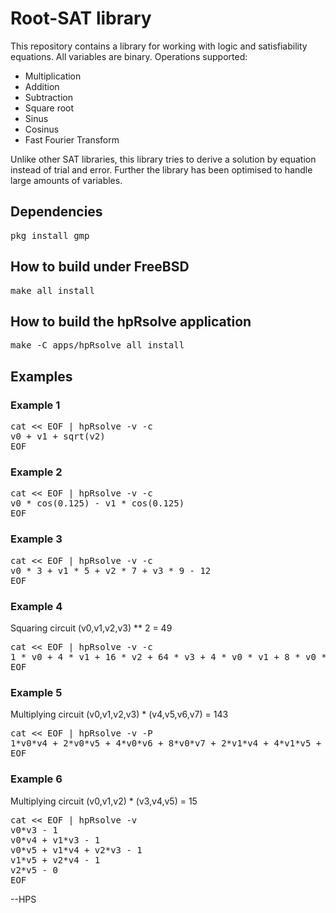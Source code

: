 # Root-SAT library

This repository contains a library for working with logic and
satisfiability equations. All variables are binary. Operations
supported:

- Multiplication
- Addition
- Subtraction
- Square root
- Sinus
- Cosinus
- Fast Fourier Transform

Unlike other SAT libraries, this library tries to derive a solution
by equation instead of trial and error. Further the library has been
optimised to handle large amounts of variables.

## Dependencies
<pre>
pkg install gmp
</pre>

## How to build under FreeBSD
<pre>
make all install
</pre>

## How to build the hpRsolve application
<pre>
make -C apps/hpRsolve all install
</pre>

## Examples

### Example 1
<pre>
cat << EOF | hpRsolve -v -c
v0 + v1 + sqrt(v2)
EOF
</pre>

### Example 2
<pre>
cat << EOF | hpRsolve -v -c
v0 * cos(0.125) - v1 * cos(0.125)
EOF
</pre>

### Example 3
<pre>
cat << EOF | hpRsolve -v -c
v0 * 3 + v1 * 5 + v2 * 7 + v3 * 9 - 12
EOF
</pre>

### Example 4
Squaring circuit (v0,v1,v2,v3) ** 2 = 49
<pre>
cat << EOF | hpRsolve -v -c
1 * v0 + 4 * v1 + 16 * v2 + 64 * v3 + 4 * v0 * v1 + 8 * v0 * v2 + 16 * v0 * v3 + 16 * v1 * v2 + 32 * v1 * v3 + 64 * v2 * v3 - 49
EOF
</pre>

### Example 5
Multiplying circuit (v0,v1,v2,v3) * (v4,v5,v6,v7) = 143
<pre>
cat << EOF | hpRsolve -v -P
1*v0*v4 + 2*v0*v5 + 4*v0*v6 + 8*v0*v7 + 2*v1*v4 + 4*v1*v5 + 8*v1*v6 + 16*v1*v7 + 4*v2*v4 + 8*v2*v5 + 16*v2*v6 + 32*v2*v7 + 8*v3*v4 + 16*v3*v5 + 32*v3*v6 + 64*v3*v7 - 143
EOF
</pre>

### Example 6
Multiplying circuit (v0,v1,v2) * (v3,v4,v5) = 15
<pre>
cat << EOF | hpRsolve -v
v0*v3 - 1
v0*v4 + v1*v3 - 1
v0*v5 + v1*v4 + v2*v3 - 1
v1*v5 + v2*v4 - 1
v2*v5 - 0
EOF
</pre>

--HPS
